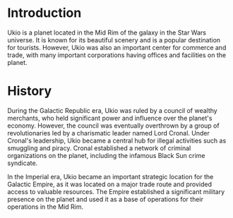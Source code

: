 # Introduction

Ukio is a planet located in the Mid Rim of the galaxy in the Star Wars universe.
It is known for its beautiful scenery and is a popular destination for tourists.
However, Ukio was also an important center for commerce and trade, with many important corporations having offices and facilities on the planet.

# History

During the Galactic Republic era, Ukio was ruled by a council of wealthy merchants, who held significant power and influence over the planet's economy.
However, the council was eventually overthrown by a group of revolutionaries led by a charismatic leader named Lord Cronal.
Under Cronal's leadership, Ukio became a central hub for illegal activities such as smuggling and piracy.
Cronal established a network of criminal organizations on the planet, including the infamous Black Sun crime syndicate.

In the Imperial era, Ukio became an important strategic location for the Galactic Empire, as it was located on a major trade route and provided access to valuable resources.
The Empire established a significant military presence on the planet and used it as a base of operations for their operations in the Mid Rim.

